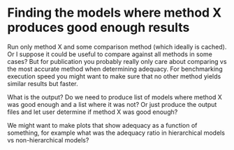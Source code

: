 # Finding the models where method X produces good enough results

Run only method X and some comparison method (which ideally is cached). Or I suppose it could be useful to compare against all methods in some cases? But for publication you probably really only care about comparing vs the most accurate method when determining adequacy. For benchmarking execution speed you might want to make sure that no other method yields similar results but faster.


What is the output? Do we need to produce list of models where method X was good enough and a list where it was not? Or just produce the output files and let user determine if method X was good enough?

We might want to make plots that show adequacy as a function of something, for example what was the adequacy ratio in hierarchical models vs non-hierarchical models?
